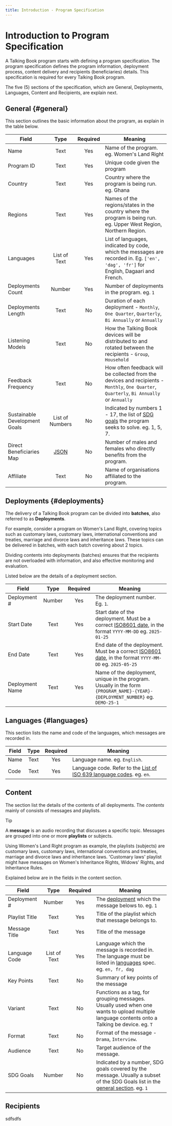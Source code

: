 ```yaml
---
title: Introduction - Program Specification
---
```


# Introduction to Program Specification

A Talking Book program starts with defining a program specification. The program
specification defines the program information, deployment process, content delivery and recipients (beneficiaries) details. This specification is required for every Talking Book program.

The five (5) sections of the specification, which are General, Deployments, Languages, Content and Recipients, are explain next.

## General {#general}

This section outlines the basic information about the program, as explain in the table below.

| Field         |   Type        |   Required    |     Meaning
| ------------- | :-----------: | :-----------: | ------------
| Name          |    Text       |   Yes        | Name of the program. eg. Women's Land Right
| Program ID    |     Text       |   Yes       | Unique code given the program
| Country       |     Text       |   Yes       | Country where the program is being run. eg. Ghana
| Regions       |     Text       |   Yes       | Names of the regions/states in the country where the program is being run. eg. Upper West Region, Northern Region.
| Languages     |   List of Text  |   Yes        | List of languages, indicated by code, which the messages are recorded in. Eg. `['en', 'dag', 'fr']` for English, Dagaari and French.
| Deployments Count | Number    | Yes      | Number of deployments in the program. eg. `1`
| Deployments Length | Text     |  No     | Duration of each deployment - `Monthly`, `One Quarter`, `Quarterly`, `Bi Annually` or `Annually`
| Listening Models |    Text    |   No    | How the Talking Book devices will be distributed to and rotated between the recipients - `Group`, `Household`
| Feedback Frequency |  Text     | No     | How often feedback will be collected from the devices and recipients - `Monthly`, `One Quarter`, `Quarterly`, `Bi Annually` or `Annually`
| Sustainable Development Goals | List of Numbers |   No    | Indicated by numbers 1 - 17, the list of [SDG goals](https://sdgs.un.org/goals) the program seeks to solve. eg. 1, 5, 7.
| Direct Beneficiaries Map | [JSON](https://en.wikipedia.org/wiki/JSON#Syntax) | No | Number of males and females who directly benefits from the program.
| Affiliate    | Text   | No   | Name of organisations affiliated to the program.

## Deployments {#deployments}

The delivery of a Talking Book program can be divided into **batches**, also referred to as **Deployments**.

For example, consider a program on Women's Land Right, covering topics such as customary laws, customary laws, international conventions and treaties, marriage and divorce laws and inheritance laws. These topics can be delivered in batches, with each batch covering about 2 topics.

Dividing contents into deployments (batches) ensures that the recipients are not overloaded with information, and also effective monitoring and evaluation.

Listed below are the details of a deployment section.

| Field         |   Type        |   Required    |     Meaning
| ------------- | :-----------: | :-----------: | ------------
| Deployment #  |    Number     |   Yes        | The deployment number. Eg. `1`.
| Start Date    |    Text       |   Yes        | Start date of the deployment. Must be a correct [ISO8601 date](https://en.wikipedia.org/wiki/ISO_8601#General_principles), in the format `YYYY-MM-DD` eg. `2025-01-25`
| End Date      |    Text       |   Yes        | End date of the deployment. Must be a correct [ISO8601 date](https://en.wikipedia.org/wiki/ISO_8601#General_principles), in the format `YYYY-MM-DD` eg. `2025-05-25`
| Deployment Name  |    Text     |   Yes        | Name of the deployment, unique in the program. Usually in the form `{PROGRAM_NAME}-{YEAR}-{DEPLOYMENT_NUMBER}` eg. `DEMO-25-1`

## Languages {#languages}

This section lists the name and code of the languages, which messages are recorded in.

| Field         |   Type        |   Required    |     Meaning
| ------------- | :-----------: | :-----------: | ------------
| Name          |    Text     |   Yes        | Language name. eg. `English`.
| Code          |    Text     |   Yes        | Language code. Refer to the [List of ISO 639 language codes](https://en.wikipedia.org/wiki/List_of_ISO_639_language_codes). eg. `en`.

## Content

The section list the details of the contents of all deployments. The *contents* mainly of consists of messages and playlists.

> [!TIP]
> A **message** is an audio recording that discusses a specific topic. Messages are grouped into one or more **playlists** or subjects.

Using Women's Land Right program as example, the playlists (subjects) are customary laws, customary laws, international conventions and treaties, marriage and divorce laws and inheritance laws. 'Customary laws' playlist might have messages on Women's Inheritance Rights, Widows' Rights, and Inheritance Rules.

Explained below are in the fields in the content section.

| Field         |   Type        |   Required    |     Meaning
| ------------- | :-----------: | :-----------: | ------------
|  Deployment # | Number      |   Yes         | The [deployment](#deployments) which the message belows to. eg. `1`
| Playlist Title | Text       | Yes          | Title of the playlist which that message belongs to.
| Message Title  | Text       | Yes         | Title of the message
| Language Code  | List of Text    | Yes | Language which the message is recorded in. The language must be listed in [languages](#languages) spec. eg. `en, fr, dag`
| Key Points     | Text       | No  | Summary of key points of the message
| Variant   | Text      | No   | Functions as a tag, for grouping messages. Usually used when one wants to upload multiple language contents onto a Talking be device. eg. `T`
| Format   | Text   | No | Format of the message - `Drama`, `Interview`.
| Audience | Text   | No | Target audience of the message.
| SDG Goals | Number | No | Indicated by a number, SDG goals covered by the message. Usually a subset of the SDG Goals list in the [general section](#general). eg. `1`


## Recipients

sdfsdfs
